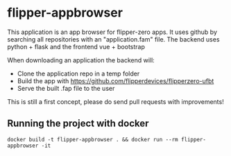 # flipper-appbrowser

This application is an app browser for flipper-zero apps. It uses github by searching all repositories with an "application.fam" file. The backend uses python + flask and the frontend vue + bootstrap

When downloading an application the backend will:
 - Clone the application repo in a temp folder
 - Build the app with https://github.com/flipperdevices/flipperzero-ufbt
 - Serve the built .fap file to the user

This is still a first concept, please do send pull requests with improvements!

## Running the project with docker
```
docker build -t flipper-appbrowser . && docker run --rm flipper-appbrowser -it
```


